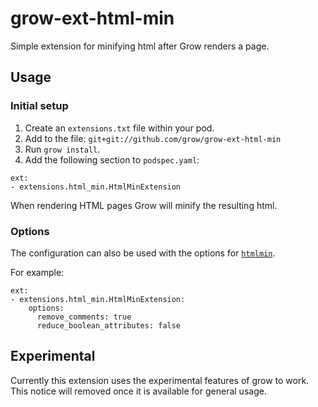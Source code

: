 # grow-ext-html-min

Simple extension for minifying html after Grow renders a page.

## Usage

### Initial setup

1. Create an `extensions.txt` file within your pod.
1. Add to the file: `git+git://github.com/grow/grow-ext-html-min`
1. Run `grow install`.
1. Add the following section to `podspec.yaml`:

```
ext:
- extensions.html_min.HtmlMinExtension
```

When rendering HTML pages Grow will minify the resulting html.

### Options

The configuration can also be used with the options for [`htmlmin`](https://htmlmin.readthedocs.io/en/latest/reference.html#htmlmin.minify).

For example:

```
ext:
- extensions.html_min.HtmlMinExtension:
    options:
      remove_comments: true
      reduce_boolean_attributes: false
```

## Experimental

Currently this extension uses the experimental features of grow to work. This notice will removed once it is available for general usage.
